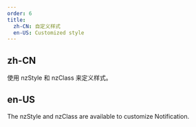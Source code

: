 ```yaml
---
order: 6
title:
  zh-CN: 自定义样式
  en-US: Customized style
---
```


## zh-CN

使用 nzStyle 和 nzClass 来定义样式。

## en-US

The nzStyle and nzClass are available to customize Notification.


